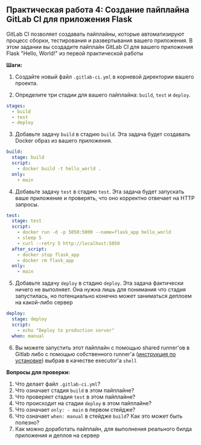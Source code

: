 ## Практическая работа 4: Создание пайплайна GitLab CI для приложения Flask

GitLab CI позволяет создавать пайплайны, которые автоматизируют процесс сборки, тестирования и развертывания вашего приложения. В этом задании вы создадите пайплайн GitLab CI для вашего приложения Flask "Hello, World!" из первой практической работы

**Шаги:**

1. Создайте новый файл `.gitlab-ci.yml` в корневой директории вашего проекта.

2. Определите три стадии для вашего пайплайна: `build`, `test` и `deploy`.

```yaml
stages:
  - build
  - test
  - deploy
```

3. Добавьте задачу `build` в стадию `build`. Эта задача будет создавать Docker образ из вашего приложения.

```yaml
build:
  stage: build
  script:
    - docker build -t hello_world .
  only:
    - main
```

4. Добавьте задачу `test` в стадию `test`. Эта задача будет запускать ваше приложение и проверять, что оно корректно отвечает на HTTP запросы.

```yaml
test:
  stage: test
  script:
    - docker run -d -p 5050:5000 --name=flask_app hello_world
    - sleep 5
    - curl --retry 5 http://localhost:5050
  after_script:
    - docker stop flask_app
    - docker rm flask_app
  only:
    - main
```

5. Добавьте задачу `deploy` в стадию `deploy`. Эта задача фактически ничего не выполняет. Она нужна лишь для понимания что стадия запустилась, но потенциально конечно может заниматься деплоем на какой-либо сервер

```yaml  
deploy:
  stage: deploy
  script:
    - echo "Deploy to production server"
  when: manual
```
6. Вы можете запустить этот пайплайн с помощью shared runner'ов в Gitlab либо с помощью собственного runner'a ([инструкция по установке](https://docs.gitlab.com/runner/install/)) выбрав в качестве executor'а `shell`

**Вопросы для проверки:**

1. Что делает файл `.gitlab-ci.yml`?
2. Что означает стадия `build` в этом пайплайне?
3. Что проверяет стадия `test` в этом пайплайне?
4. Что происходит на стадии `deploy` в этом пайплайне?
5. Что означает `only: - main` в первом стейдже?
6. Что означает `when: manual` в стейдже `build`? Как это может быть полезно?
7. Как можно доработать пайплайн, для выполнения реального билда приложения и деплоя на сервер